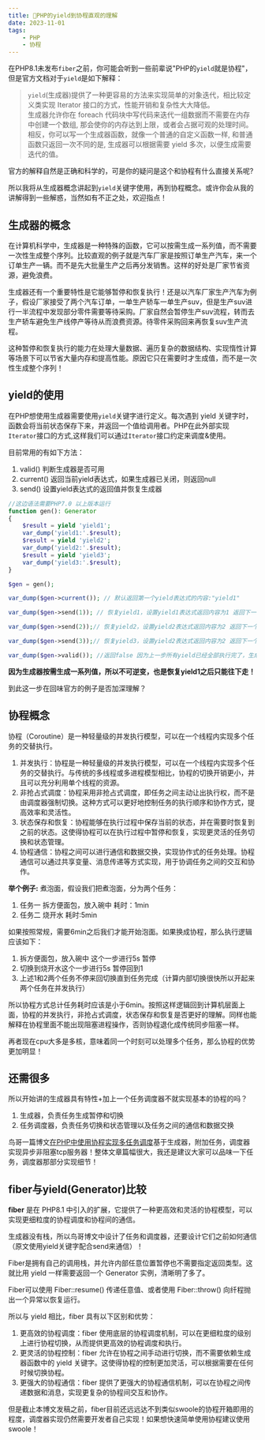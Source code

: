 ```yaml
---
title: 🧬PHP的yield到协程直观的理解
date: 2023-11-01
tags: 
    - PHP
    - 协程
---
```


在PHP8.1未发布`fiber`之前，你可能会听到一些前辈说"PHP的`yield`就是协程"，但是官方文档对于`yield`是如下解释：

> `yield`(生成器)提供了一种更容易的方法来实现简单的对象迭代，相比较定义类实现 Iterator 接口的方式，性能开销和复杂性大大降低。  
> 生成器允许你在 foreach 代码块中写代码来迭代一组数据而不需要在内存中创建一个数组, 那会使你的内存达到上限，或者会占据可观的处理时间。相反，你可以写一个生成器函数，就像一个普通的自定义函数一样, 和普通函数只返回一次不同的是, 生成器可以根据需要 yield 多次，以便生成需要迭代的值。

官方的解释自然是正确和科学的，可是你的疑问是这个和协程有什么直接关系呢?

所以我将从生成器概念讲起到`yield`关键字使用，再到协程概念。或许你会从我的讲解得到一些解惑，当然如有不正之处，欢迎指点！

## 生成器的概念

在计算机科学中，生成器是一种特殊的函数，它可以按需生成一系列值，而不需要一次性生成整个序列。比较直观的例子就是汽车厂家是按照订单生产汽车，来一个订单生产一辆。而不是先大批量生产之后再分发销售。这样的好处是厂家节省资源，避免浪费。

生成器还有一个重要特性是它能够暂停和恢复执行！还是以汽车厂家生产汽车为例子，假设厂家接受了两个汽车订单，一单生产轿车一单生产suv，但是生产suv进行一半流程中发现部分零件需要等待采购。厂家自然会暂停生产suv流程，转而去生产轿车避免生产线停产等待从而浪费资源。待零件采购回来再恢复suv生产流程。

这种暂停和恢复执行的能力在处理大量数据、遍历复杂的数据结构、实现惰性计算等场景下可以节省大量内存和提高性能。原因它只在需要时才生成值，而不是一次性生成整个序列！

<!--more-->

## yield的使用

在PHP想使用生成器需要使用`yield`关键字进行定义。每次遇到 yield 关键字时，函数会将当前状态保存下来，并返回一个值给调用者。PHP在此外部实现`Iterator`接口的方式,这样我们可以通过`Iterator`接口约定来调度&使用。

目前常用的有如下方法：

1. valid() 判断生成器是否可用
2. current() 返回当前yield表达式，如果生成器已关闭，则返回null
3. send() 设置yield表达式的返回值并恢复生成器

```php
//这边语法需要PHP7.0 以上版本运行
function gen(): Generator
{
    $result = yield 'yield1';
    var_dump('yield1:'.$result);
    $result = yield 'yield2';
    var_dump('yield2:'.$result);
    $result = yield 'yield3';
    var_dump('yield3:'.$result);
}

$gen = gen();

var_dump($gen->current()); // 默认返回第一个yield表达式的内容:"yield1"

var_dump($gen->send(1)); // 恢复yield1，设置yield1表达式返回内容为1 返回下一个yield表达式

var_dump($gen->send(2));// 恢复yield2，设置yield2表达式返回内容为2 返回下一个yield表达式 

var_dump($gen->send(3));// 恢复yield3，设置yield2表达式返回内容为2 返回下一个yield表达式

var_dump($gen->valid()); //返回false 因为上一步所有yield已经全部执行完了，生成器已关闭

```

**因为生成器按需生成一系列值，所以不可逆变，也是恢复yield1之后只能往下走！**

到此这一步在回味官方的例子是否加深理解？

## 协程概念

协程（Coroutine）是一种轻量级的并发执行模型，可以在一个线程内实现多个任务的交替执行。

1. 并发执行：协程是一种轻量级的并发执行模型，可以在一个线程内实现多个任务的交替执行。与传统的多线程或多进程模型相比，协程的切换开销更小，并且可以充分利用单个线程的资源。
2. 非抢占式调度：协程采用非抢占式调度，即任务之间主动让出执行权，而不是由调度器强制切换。这种方式可以更好地控制任务的执行顺序和协作方式，提高效率和灵活性。
3. 状态保存和恢复：协程能够在执行过程中保存当前的状态，并在需要时恢复到之前的状态。这使得协程可以在执行过程中暂停和恢复，实现更灵活的任务切换和状态管理。
4. 协程通信：协程之间可以进行通信和数据交换，实现协作式的任务处理。协程通信可以通过共享变量、消息传递等方式实现，用于协调任务之间的交互和协作。

**举个例子:**
煮泡面，假设我们把煮泡面，分为两个任务：

1. 任务一 拆方便面包，放入碗中 耗时：1min
2. 任务二 烧开水 耗时:5min

如果按照常规，需要6min之后我们才能开始泡面。如果换成协程，那么执行逻辑应该如下：

1. 拆方便面包，放入碗中 这个一步进行5s 暂停
2. 切换到烧开水这个一步进行5s 暂停回到1
3. 上述1和2两个任务不停来回切换直到任务完成（计算内部切换很快所以开起来两个任务在并发执行）

所以协程方式总计任务耗时应该是小于6min。按照这样逻辑回到计算机层面上面，协程的并发执行，非抢占式调度，状态保存和恢复是否更好的理解。同样也能解释在协程里面不能出现阻塞进程操作，否则协程退化成传统同步阻塞一样。

再者现在cpu大多是多核，意味着同一个时刻可以处理多个任务，那么协程的优势更加明显！

## 还需很多

所以开始讲的生成器具有特性+加上一个任务调度器不就实现基本的协程的吗？

1. 生成器，负责任务生成暂停和切换
2. 任务调度器，负责任务切换和状态管理以及任务之间的通信和数据交换

鸟哥一篇博文[在PHP中使用协程实现多任务调度](https://www.laruence.com/2015/05/28/3038.html)基于生成器，附加任务，调度器实现异步非阻塞tcp服务器！整体文章篇幅很大，我还是建议大家可以品味一下任务，调度器那部分实现细节！

## fiber与yield(Generator)比较

**fiber** 是在 PHP8.1 中引入的扩展，它提供了一种更高效和灵活的协程模型，可以实现更细粒度的协程调度和协程间的通信。

生成器没有栈，所以鸟哥博文中设计了任务和调度器，还要设计它们之前如何通信（原文使用yield关键字配合send来通信）！

Fiber是拥有自己的调用栈，并允许内部任意位置暂停也不需要指定返回类型。这就比用 yield 一样需要返回一个 Generator 实例，清晰明了多了。

Fiber可以使用 Fiber::resume() 传递任意值、或者使用 Fiber::throw() 向纤程抛出一个异常以恢复运行。

所以与 yield 相比，fiber 具有以下区别和优势：

1. 更高效的协程调度：fiber 使用底层的协程调度机制，可以在更细粒度的级别上进行协程切换，从而提供更高效的协程调度和执行。
2. 更灵活的协程控制：fiber 允许在协程之间手动进行切换，而不需要依赖生成器函数中的 yield 关键字。这使得协程的控制更加灵活，可以根据需要在任何时候切换协程。
3. 更强大的协程通信：fiber 提供了更强大的协程通信机制，可以在协程之间传递数据和消息，实现更复杂的协程间交互和协作。

但是截止本博文发稿之前，fiber目前还远远达不到类似swoole的协程开箱即用的程度，调度器实现仍然需要开发者自己实现！如果想快速简单使用协程建议使用swoole！
